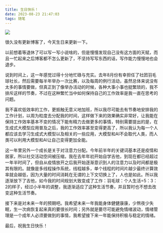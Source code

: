 ```yaml
---
title: 生日快乐！
date: 2023-08-23 21:47:03
tags: 随笔
---
```


![](https://hxy-blog.oss-cn-beijing.aliyuncs.com/images/IMG_6761%20(1).png)

很久没有更新博客了，今天生日来更新一下。

以前想着等退休了可以写一写小说啥的，但是慢慢发现自己没有这方面的天赋，而且一忙起来之后博客都不怎么更新了，不坚持写写东西的话，写作能力慢慢地也会退步。

说到时间上，这一年感觉过得十分地忙碌与充实。去年8月份有幸担任了社团羽毛球社长，然后需要每半年举办一次比赛，以及每周的例行活动，虽然总体来说没有太多的事情要做，但真正到了像举办活动的时候，各种大事小事也挺繁琐的，我不排斥这样的节奏，不过在这种繁忙当中如何保持自己的工作效率是我一直在思考的问题。

我不喜欢低效率的工作，更抵触无意义地加班，所以我尽可能去有节奏地安排我的工作计划，以周为粒度去分配我的时间，这样做下来的效果确实非常好，让我能在保持工作效率基本不变的情况下能有精力去做更多的事情，特别需要提出的是，在生成式大模型应用普及之后，我的工作效率甚至变得更高了，所以我认为每一个人都应该去学习生成式大模型以及相关的一些应用，大模型和AI不会取代人类，而人类可以利用大模型和AI让自己变得更加全能。

这一年里另外一个成长是关于对注意力分配。今年前半年的关键词基本还是疫情和居家，所以社交活动空间被压缩，我在去年年初开始自学吉他，到现在都已经超过一年半时间了，但自从疫情放开之后我开始逐渐意识到人的注意力以及时间都是极其有限的。就像是多线程操作系统，线程越多，单个线程的时间片越少最终计算效率就会越低，因为大量的时间消耗在无谓的上下文切换上了，人也是如此。所以我逐渐放下了吉他，如今我的时间规划大致变成了工作：羽毛球：个人生活=5：3：2的样子，经过小半年的调整，我逐渐适应了这种生活节奏，并且暂时也不想去改变这种生活节奏。

接下来是对未来一年的预期吧。我希望未来一年我能身体健健康康，少熬夜少失眠，生一次病恢复起来真的要很长时间；另外就是要尽可能避免情绪波动，情绪管理是一个成年人必须要做到的事情，我希望接下来一年能保持积极与稳定的情绪。

最后，祝我生日快乐！
